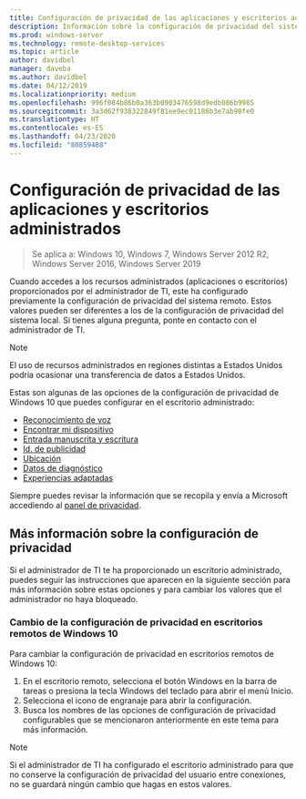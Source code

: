 ```yaml
---
title: Configuración de privacidad de las aplicaciones y escritorios administrados
description: Información sobre la configuración de privacidad del sistema remoto cuando se usan aplicaciones y escritorios administrados.
ms.prod: windows-server
ms.technology: remote-desktop-services
ms.topic: article
author: davidbel
manager: daveba
ms.author: davidbel
ms.date: 04/12/2019
ms.localizationpriority: medium
ms.openlocfilehash: 996f084b86b0a363b0903476598d9edb086b9985
ms.sourcegitcommit: 3a3d62f938322849f81ee9ec01186b3e7ab90fe0
ms.translationtype: HT
ms.contentlocale: es-ES
ms.lasthandoff: 04/23/2020
ms.locfileid: "80859488"
---
```

# <a name="privacy-settings-for-managed-apps-and-desktops"></a>Configuración de privacidad de las aplicaciones y escritorios administrados

>Se aplica a: Windows 10, Windows 7, Windows Server 2012 R2, Windows Server 2016, Windows Server 2019

Cuando accedes a los recursos administrados (aplicaciones o escritorios) proporcionados por el administrador de TI, este ha configurado previamente la configuración de privacidad del sistema remoto. Estos valores pueden ser diferentes a los de la configuración de privacidad del sistema local. Si tienes alguna pregunta, ponte en contacto con el administrador de TI.

>[!NOTE]
>El uso de recursos administrados en regiones distintas a Estados Unidos podría ocasionar una transferencia de datos a Estados Unidos.

Estas son algunas de las opciones de la configuración de privacidad de Windows 10 que puedes configurar en el escritorio administrado:

- [Reconocimiento de voz](https://go.microsoft.com/fwlink/?linkid=874646)
- [Encontrar mi dispositivo](https://go.microsoft.com/fwlink/?linkid=533063)
- [Entrada manuscrita y escritura](https://go.microsoft.com/fwlink/?linkid=874646)
- [Id. de publicidad](https://go.microsoft.com/fwlink/?linkid=838419)
- [Ubicación](https://go.microsoft.com/fwlink/?linkid=529987)
- [Datos de diagnóstico](https://go.microsoft.com/fwlink/?linkid=614828)
- [Experiencias adaptadas](https://go.microsoft.com/fwlink/?linkid=614828)

Siempre puedes revisar la información que se recopila y envía a Microsoft accediendo al [panel de privacidad](https://go.microsoft.com/fwlink/?linkid=864206).

## <a name="learn-more-about-privacy-settings"></a>Más información sobre la configuración de privacidad

Si el administrador de TI te ha proporcionado un escritorio administrado, puedes seguir las instrucciones que aparecen en la siguiente sección para más información sobre estas opciones y para cambiar los valores que el administrador no haya bloqueado.

### <a name="how-to-change-privacy-settings-in-windows-10-remote-desktops"></a>Cambio de la configuración de privacidad en escritorios remotos de Windows 10

Para cambiar la configuración de privacidad en escritorios remotos de Windows 10:

1. En el escritorio remoto, selecciona el botón Windows en la barra de tareas o presiona la tecla Windows del teclado para abrir el menú Inicio.
2. Selecciona el icono de engranaje para abrir la configuración.
3. Busca los nombres de las opciones de configuración de privacidad configurables que se mencionaron anteriormente en este tema para más información.

>[!NOTE]
> Si el administrador de TI ha configurado el escritorio administrado para que no conserve la configuración de privacidad del usuario entre conexiones, no se guardará ningún cambio que hagas en estos valores.
